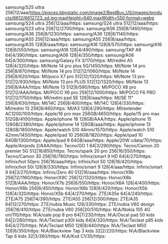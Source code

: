 samsung/S25 ultra 256|12/aaa/https://pisces.bbystatic.com/image2/BestBuy_US/images/products/6612/6612723_sd.jpg;maxHeight=640;maxWidth=550;format=webp
samsung/S24 ultra 256|12/aaa/https:
samsung/S24 ultra 512|12/aaa/https:
samsung/S23 ultra 256|12/2700/https:
samsung/A56 256|8/1460/https:
samsung/A36 256|8/1230/https:
samsung/A36 128|8/1140/https:
samsung/A55 256|12/aaa/https:
samsung/A55 256|8/aaa/https:
samsung/A35 128|8/aaa/https:
samsung/A16 128|8/570/https:
samsung/A16 128|6/550/https:
samsung/A16 128|4/490/https:
samsung/TAP A9 64|4/390/https:
samsung/A06 128|4/350/https:
samsung/A06 64|4/300/https:
samsung/Galaxy Fit 3/170/https:
MI/redmi A5 128|4/320/https:
MI/Note 14 pro plus 5G/1450/https:
MI/Note 14 pro 256|8/870/https:
MI/Note 14 pro 512|12/1060/https:
MI/Note 14 256|8/620/https:
MI/poco X7 pro 512|12/1320/https:
MI/Note 13 pro 512|12/930/https:
MI/Note 13 pro PLUS 512|12/1320/https:
MI/Note 13 256|8/AAA/https:
MI/Note 13 512|8/590/https:
MI/POCO X6 pro 512|12/AAA/https:
MI/POCO X6 pro 256|12/1000/https:
MI/POCO F6 PRO 512|12/1750/https:
MI/redmi pad SE 128|6/aaa/https:
MI/SE 11" 256|8/630/https:
MI/14C 256|8/400/https:
MI/14C 128|4/330/https:
MI/redmi 13 256|8/460/https:
MI/A3 128|4/290/https:
MI/extender AC1200/100/https:
Apple/16 pro max 256GB/4650/https:
Apple/15 pro max 512GB/4100/https:
Apple/iphone 16 128GB/AAA/https:
Apple/iphone 15 128GB/2380/https:
Apple/iphone 14 128GB/aaa/https:
Apple/iphone 13 128GB/1850/https:
Apple/watch S10 46mm/1570/https:
Apple/watch S10 42mm/1450/https:
Apple/ipad 10 256GB/1820/https:
Apple/ipad 10 64GB/1300/https:
Apple/ipad 9 64GB/aaa/https:
Apple/20W cdata/70/https:
Apple/Airpods 2/AAA/https:
Tecno/GO 1 64|3/290/https:
Tecno/Camon 20 premier 5G 512|16/850/https:
Tecno/spark 20 pro 256|16/550/https:
Tecno/Camon 30 256|16/780/https:
Infinix/smart 9 HD 64|4/270/https:
Infinix/hot 50pro 256|16/aaa/https:
Infinix/hot 50 128|16/420/https:
Infinix/hot 50i 128|8/330/https:
Infinix/smart 9 128|4/aaa/https:
Infinix/smart 9 64|3/270/https:
Infinix/Zero 40 512|16/aaa/https:
Honor/X9b 256|12/1160/https:
Honor/X9C 256|12/1320/https:
Honor/X8b 512|8/AAA/https:
Honor/X7b 256|6/550/https:
Honor/X6A 128|4/400/https:
Honor/X6b 256|6/450/https:
Honor/X6b 128|6/420/https:
Honor/X5b 128|4/320/https:
Honor/X5b 64|4/270/https:
ZTE/A35e 64|4/240/https:
ZTE/A75 256|14/390/https:
ZTE/A55 256|12/300/https:
ZTE/A35 64|12/270/https:
ZTE/nubia Music 128/330/https:
ZTE/nubia V60 design 256|16/410/https:
ZTE/nubia V60 256|20/510/https:
N\A/Nokia 105 4G ori/110/https:
N\A/oale pop 8 pro 64|7/230/https:
N\A/Oscal pad 50 kids 64|2/280/https:
N\A/Teclast p30t kids 64|4/320/https:
N\A/Teclast p85 kids 64|4/270/https:
N\A/Teclast M50 128|8/440/https:
N\A/Teclast M50 128|6/350/https:
N\A/Blackview Tap 3 kids 32|2/220/https:
N\A/Blackview Tap 6 kids 32|3/360/https:
N\A/Kxd C1/35/https: